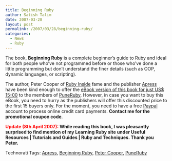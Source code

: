 ```yaml
---
title: Beginning Ruby
author: Satish Talim
date: 2007-03-28
layout: post
permalink: /2007/03/28/beginning-ruby/
categories:
  - News
  - Ruby
---
```

<div>
  <!--adsense-->
</div>

<div>
  <p>
    The book, <strong>Beginning Ruby</strong> is a complete beginner&#8217;s guide to Ruby and ideal for both people who&#8217;ve not programmed before or those who&#8217;ve done a little programming but don&#8217;t understand the finer details (such as OOP, dynamic languages, or scripting).
  </p>
  
  <p>
    The author, Peter Cooper of <a href="http://www.rubyinside.com/my-book-beginning-ruby-published-today-437.html" >Ruby Inside</a> fame and the publisher <a href="http://www.apress.com/book/bookDisplay.html?bID=10244" >Apress</a> have been kind enough to offer the <a href="http://www.apress.com/ecommerce/cart.html?act=add&#038;bid=10244" >eBook version of this book for just US$ 15-00</a> to the members of <a href="http://tech.groups.yahoo.com/group/puneruby/" >PuneRuby</a>. However, in case you want to buy this eBook, you need to hurry as the publishers will offer this discounted price to the first 15 buyers only. For the moment, you need to have a free <a href="https://www.paypal.com/" >Paypal</a> account to process online credit card payments. <strong>Contact me for the promotional coupon code</strong>.
  </p>
  
  <p>
    <strong><span style="color:red;">Update (8th April 2007):</span> While reading this book, I was pleasantly surprised to find mention of my Learning Ruby site under Useful Resources | Tutorials and Guides | Ruby and Techniques. Thank you Peter.</strong>
  </p>
</div>

<div>
  <a href="http://technorati.com/tag/Instant+Rails" rel="tag"></a><a href="http://technorati.com/tag/Quick+Ruby" rel="tag"></a><a href="http://technorati.com/tag/Instant+Rails" rel="tag"></a><a href="http://technorati.com/tag/Pune+Ruby" rel="tag"></a><a href="http://technorati.com/tag/Quick+Ruby+Guide" rel="tag"></a><a href="http://technorati.com/tag/Programming+Languages" rel="tag"></a><a href="http://technorati.com/tag/Blogs" rel="tag"></a><a href="http://technorati.com/tag/Ruby" rel="tag"></a><a href="http://technorati.com/tag/PuneRuby" rel="tag"></a><a href="http://technorati.com/tag/QuickRuby" rel="tag"></a><a href="http://technorati.com/tag/PuneBloggers" rel="tag"></a><a href="http://technorati.com/tag/PuneBlogs" rel="tag"></a><a href="http://technorati.com/tag/Blogosphere" rel="tag"></a><a href="http://technorati.com/tag/Digg" rel="tag"></a><a href="http://technorati.com/tag/Media" rel="tag"></a><a href="http://technorati.com/tag/Tip" rel="tag"></a><a href="http://technorati.com/tag/RSS" rel="tag"></a><a href="http://technorati.com/tag/Marketing" rel="tag"></a><a href="http://technorati.com/tag/News" rel="tag"></a><a href="http://technorati.com/tag/IndianGuru" rel="tag"></a><a href="http://technorati.com/tag/Blogging" rel="tag"></a><a href="http://technorati.com/tag/Internet" rel="tag"></a><a href="http://technorati.com/tag/Blog" rel="tag"></a><a href="http://technorati.com/tag/Technical+Support" rel="tag"></a><a href="http://technorati.com/tag/Free+Software" rel="tag"></a><a href="http://technorati.com/tag/Help" rel="tag"></a><a href="http://technorati.com/tag/Pune" rel="tag"></a><a href="http://technorati.com/tag/SatishTalim" rel="tag"></a><a href="http://technorati.com/tag/Satish+Talim" rel="tag"></a><a href="http://technorati.com/tag/Weblog" rel="tag"></a><a href="http://technorati.com/tag/Weblogs" rel="tag"></a><a href="http://technorati.com/tag/Training" rel="tag"></a><a href="http://technorati.com/tag/Free+Training" rel="tag"></a><a href="http://technorati.com/tag/Tutorial" rel="tag"></a><a href="http://technorati.com/tag/Education" rel="tag"></a><a href="http://technorati.com/tag/Teacher" rel="tag"></a><a href="http://technorati.com/tag/Learning+Ruby" rel="tag"></a>
</div>

Technorati Tags: <a href="http://technorati.com/tag/Apress" rel="tag">Apress</a>, <a href="http://technorati.com/tag/Beginning+Ruby" rel="tag">Beginning Ruby</a>, <a href="http://technorati.com/tag/Peter+Cooper" rel="tag"> Peter Cooper</a>, <a href="http://technorati.com/tag/PuneRuby" rel="tag">PuneRuby</a>
